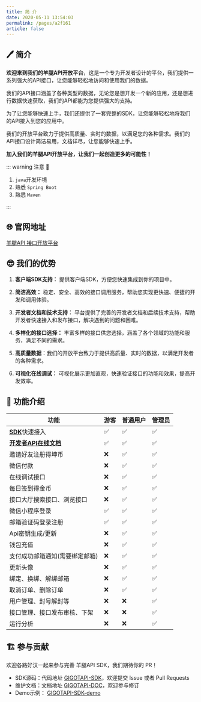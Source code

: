 ```yaml
---
title: 简 介
date: 2020-05-11 13:54:03
permalink: /pages/a2f161
article: false
---
```


## 🖊️ 简介

**欢迎来到我们的羊腿API开放平台**，这是一个专为开发者设计的平台，我们提供一系列强大的API接口，让您能够轻松地访问和使用我们的数据。

我们的API接口涵盖了各种类型的数据，无论您是想开发一个新的应用，还是想进行数据快速获取，我们的API都能为您提供强大的支持。

为了让您能够快速上手，我们还提供了一套完整的SDK，让您能够轻松地将我们的API接入到您的应用中。

我们的开放平台致力于提供高质量、实时的数据，以满足您的各种需求。我们的API接口设计简洁易用，文档详尽，让您能够快速上手。

**加入我们的羊腿API开放平台，让我们一起创造更多的可能性！**

::: warning 注意 🔔️

1. `java`开发环境
2. 熟悉 `Spring Boot`
3. 熟悉 `Maven`

:::

## 🌐 官网地址

[羊腿API 接口开放平台](http://api.panyuwen.top/)

## 😎 我们的优势

1. **客户端SDK支持：** 提供客户端SDK，方便您快速集成到你的项目中。

2. **简洁高效：** 稳定、安全、高效的接口调用服务，帮助您实现更快速、便捷的开发和调用体验。

3. **开发者文档和技术支持：** 平台提供了完善的开发者文档和后续技术支持，帮助开发者快速接入和发布接口，解决遇到的问题和困难。

4. **多样化的接口选择：** 丰富多样的接口供您选择，涵盖了各个领域的功能和服务，满足不同的需求。

5. **高质量数据**：我们的开放平台致力于提供高质量、实时的数据，以满足开发者的各种需求。

6. **可视化在线调试：** 可视化展示更加直观，快速验证接口的功能和效果，提高开发效率。

## 🧬 功能介绍

| **功能**                                                 | 游客 | **普通用户** | **管理员** |
| -------------------------------------------------------- | ---- | ------------ | ---------- |
| [**SDK**](https://api.panyuwen.top/api/file/sdk)快速接入 | ✅    | ✅            | ✅          |
| **[开发者API在线文档](https://doc.panyuwen.top/)**       | ✅    | ✅            | ✅          |
| 邀请好友注册得坤币                                       | ❌    | ✅            | ✅          |
| 微信付款                                                 | ❌    | ✅            | ✅          |
| 在线调试接口                                             | ❌    | ✅            | ✅          |
| 每日签到得金币                                           | ❌    | ✅            | ✅          |
| 接口大厅搜索接口、浏览接口                               | ❌    | ✅            | ✅          |
| 微信小程序登录                                           | ✅    | ✅            | ✅          |
| 邮箱验证码登录注册                                       | ✅    | ✅            | ✅          |
| Api密钥生成/更新                                         | ❌    | ✅            | ✅          |
| 钱包充值                                                 | ❌    | ✅            | ✅          |
| 支付成功邮箱通知(需要绑定邮箱)                           | ❌    | ✅            | ✅          |
| 更新头像                                                 | ❌    | ✅            | ✅          |
| 绑定、换绑、解绑邮箱                                     | ❌    | ✅            | ✅          |
| 取消订单、删除订单                                       | ❌    | ✅            | ✅          |
| 用户管理、封号解封等                                     | ❌    | ❌            | ✅          |
| 接口管理、接口发布审核、下架                             | ❌    | ❌            | ✅          |
| 运行分析                                                 | ❌    | ❌            | ✅          |

## 🏗️ 参与贡献

欢迎各路好汉一起来参与完善 羊腿API SDK，我们期待你的 PR！

- SDK源码：代码地址 [GIGOTAPI-SDK](https://github.com/PanYW-Git/gigotapi-sdk)，欢迎提交 Issue 或者 Pull Requests
- 维护文档：文档地址 [GIGOTAPI-DOC](https://github.com/PanYW-Git/gigotapi-doc)，欢迎参与修订
- Demo示例： [GIGOTAPI-SDK-demo](https://github.com/PanYW-Git/gigotapi-sdk-demo)
